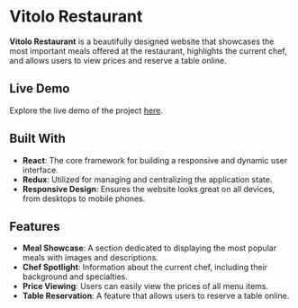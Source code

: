 # Vitolo Restaurant

**Vitolo Restaurant** is a beautifully designed website that showcases the most important meals offered at the restaurant, highlights the current chef, and allows users to view prices and reserve a table online.

## Live Demo
Explore the live demo of the project [here](https://loukman-dare.github.io/Vitolo-Resturant/).

## Built With
- **React**: The core framework for building a responsive and dynamic user interface.
- **Redux**: Utilized for managing and centralizing the application state.
- **Responsive Design**: Ensures the website looks great on all devices, from desktops to mobile phones.

## Features
- **Meal Showcase**: A section dedicated to displaying the most popular meals with images and descriptions.
- **Chef Spotlight**: Information about the current chef, including their background and specialties.
- **Price Viewing**: Users can easily view the prices of all menu items.
- **Table Reservation**: A feature that allows users to reserve a table online.




